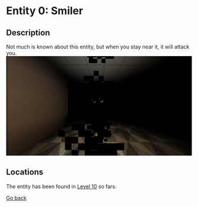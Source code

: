 # Entity 0: Smiler

## Description
Not much is known about this entity, but when you stay near it, it will attack you.
<img src="./img/Entity_1.png" title="Smiler hidden behind many particles" />

## Locations
The entity has been found in <a href="../Level_10.md">Level 10</a> so fars.

<a href="./Entities.md">Go back</a>